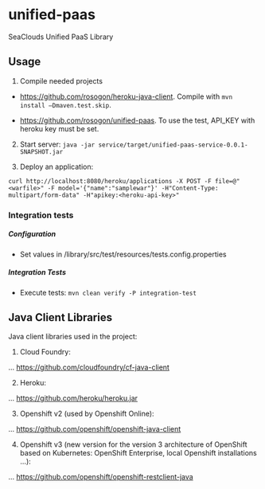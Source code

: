 # unified-paas
SeaClouds Unified PaaS Library

## Usage
1. Compile needed projects

* https://github.com/rosogon/heroku-java-client. Compile with `mvn install –Dmaven.test.skip`. 

* https://github.com/rosogon/unified-paas. To use the test, API_KEY with heroku key must be set.

2. Start server: `java -jar service/target/unified-paas-service-0.0.1-SNAPSHOT.jar`

3. Deploy an application: 

`curl http://localhost:8080/heroku/applications -X POST -F file=@"<warfile>" -F model='{"name":"samplewar"}' -H"Content-Type: multipart/form-data" -H"apikey:<heroku-api-key>"`

### Integration tests

##### Configuration
* Set values in /library/src/test/resources/tests.config.properties

##### Integration Tests
* Execute tests: `mvn clean verify -P integration-test`

## Java Client Libraries
Java client libraries used in the project:

1. Cloud Foundry:

... https://github.com/cloudfoundry/cf-java-client

2. Heroku:

... https://github.com/heroku/heroku.jar

3. Openshift v2 (used by Openshift Online):

... https://github.com/openshift/openshift-java-client 

4. Openshift v3 (new version for the version 3 architecture of OpenShift based on Kubernetes: OpenShift Enterprise, local Openshift installations ...):

... https://github.com/openshift/openshift-restclient-java

